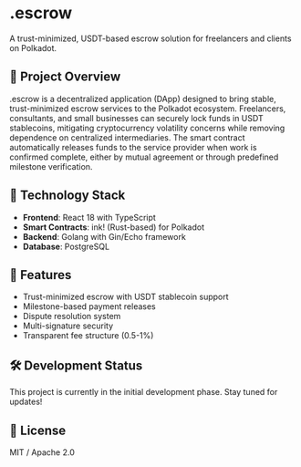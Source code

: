 # .escrow

A trust-minimized, USDT-based escrow solution for freelancers and clients on Polkadot.

## 🌟 Project Overview

.escrow is a decentralized application (DApp) designed to bring stable, trust-minimized escrow services to the Polkadot ecosystem. Freelancers, consultants, and small businesses can securely lock funds in USDT stablecoins, mitigating cryptocurrency volatility concerns while removing dependence on centralized intermediaries. The smart contract automatically releases funds to the service provider when work is confirmed complete, either by mutual agreement or through predefined milestone verification.

## 🔧 Technology Stack

- **Frontend**: React 18 with TypeScript
- **Smart Contracts**: ink! (Rust-based) for Polkadot
- **Backend**: Golang with Gin/Echo framework
- **Database**: PostgreSQL

## 🚀 Features

- Trust-minimized escrow with USDT stablecoin support
- Milestone-based payment releases
- Dispute resolution system
- Multi-signature security
- Transparent fee structure (0.5-1%)

## 🛠️ Development Status

This project is currently in the initial development phase. Stay tuned for updates!

## 📝 License

MIT / Apache 2.0 
